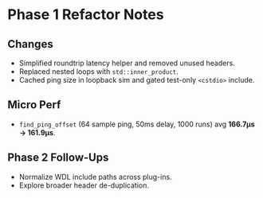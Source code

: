 # Phase 1 Refactor Notes
## Changes
- Simplified roundtrip latency helper and removed unused headers.
- Replaced nested loops with `std::inner_product`.
- Cached ping size in loopback sim and gated test-only `<cstdio>` include.
## Micro Perf
- `find_ping_offset` (64 sample ping, 50ms delay, 1000 runs) avg **166.7µs → 161.9µs**.
## Phase 2 Follow-Ups
- Normalize WDL include paths across plug-ins.
- Explore broader header de-duplication.
